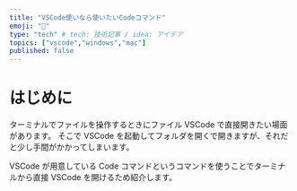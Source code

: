 ```yaml
---
title: "VSCode使いなら使いたいCodeコマンド"
emoji: "🌊"
type: "tech" # tech: 技術記事 / idea: アイデア
topics: ["vscode","windows","mac"]
published: false
---
```


# はじめに

ターミナルでファイルを操作するときにファイル VSCode で直接開きたい場面があります。
そこで VSCode を起動してフォルダを開くで開きますが、それだと少し手間がかかってしまいます。

VSCode が用意している Code コマンドというコマンドを使うことでターミナルから直接 VSCode を開けるため紹介します。